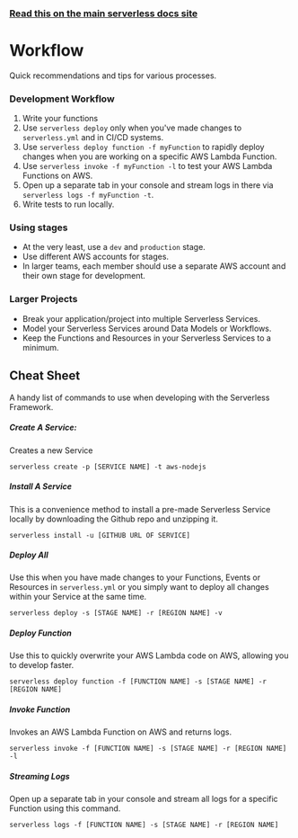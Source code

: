 <!--
title: Serverless Framework Guide - AWS Lambda - Workflow
menuText: Workflow
menuOrder: 14
description: A guide and cheatsheet containing CLI commands and workflow recommendations.
layout: Doc
-->

<!-- DOCS-SITE-LINK:START automatically generated  -->
### [Read this on the main serverless docs site](https://www.serverless.com/framework/docs/providers/aws/guide/workflow)
<!-- DOCS-SITE-LINK:END -->

# Workflow

Quick recommendations and tips for various processes.

### Development Workflow

1. Write your functions
2. Use `serverless deploy` only when you've made changes to `serverless.yml` and in CI/CD systems.
3. Use `serverless deploy function -f myFunction` to rapidly deploy changes when you are working on a specific AWS Lambda Function.
4. Use `serverless invoke -f myFunction -l` to test your AWS Lambda Functions on AWS.
5.  Open up a separate tab in your console and stream logs in there via `serverless logs -f myFunction -t`.
6. Write tests to run locally.

### Using stages
* At the very least, use a `dev` and `production` stage.
* Use different AWS accounts for stages.
* In larger teams, each member should use a separate AWS account and their own stage for development.

### Larger Projects
* Break your application/project into multiple Serverless Services.
* Model your Serverless Services around Data Models or Workflows.
* Keep the Functions and Resources in your Serverless Services to a minimum.

## Cheat Sheet
A handy list of commands to use when developing with the Serverless Framework.

##### Create A Service:
Creates a new Service
```
serverless create -p [SERVICE NAME] -t aws-nodejs
```

##### Install A Service
This is a convenience method to install a pre-made Serverless Service locally by downloading the Github repo and unzipping it.
```
serverless install -u [GITHUB URL OF SERVICE]
```

##### Deploy All
Use this when you have made changes to your Functions, Events or Resources in `serverless.yml` or you simply want to deploy all changes within your Service at the same time.
```
serverless deploy -s [STAGE NAME] -r [REGION NAME] -v
```

##### Deploy Function
Use this to quickly overwrite your AWS Lambda code on AWS, allowing you to develop faster.
```
serverless deploy function -f [FUNCTION NAME] -s [STAGE NAME] -r [REGION NAME]
```

##### Invoke Function
Invokes an AWS Lambda Function on AWS and returns logs.
```
serverless invoke -f [FUNCTION NAME] -s [STAGE NAME] -r [REGION NAME] -l
```

##### Streaming Logs
Open up a separate tab in your console and stream all logs for a specific Function using this command.
```
serverless logs -f [FUNCTION NAME] -s [STAGE NAME] -r [REGION NAME]
```
